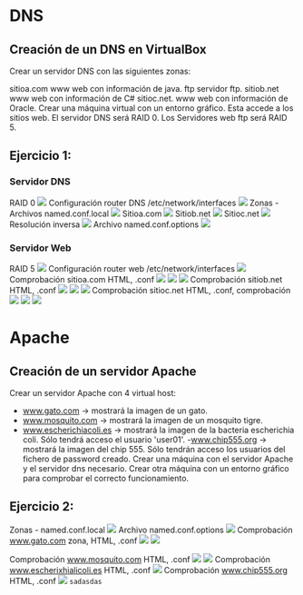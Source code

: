 # DNS
## Creación de un DNS en VirtualBox
Crear un servidor DNS con las siguientes zonas:

sitioa.com
www web con información de java.
ftp servidor ftp.
sitiob.net
www web con información de C#
sitioc.net.
www web con información de Oracle.
Crear una máquina virtual con un entorno gráfico. Esta accede a los sitios web.
El servidor DNS será RAID 0.
Los Servidores web ftp será RAID 5.
## Ejercicio 1:
### Servidor DNS
RAID 0
![](https://github.com/mafercar/DNS-y-Apache-en-linux/blob/master/particiones.PNG)
Configuración router DNS /etc/network/interfaces
![](https://github.com/mafercar/DNS-y-Apache-en-linux/blob/master/dns1.PNG)
Zonas - Archivos named.conf.local
![](https://github.com/mafercar/DNS-y-Apache-en-linux/blob/master/dns2.PNG)
Sitioa.com
![](https://github.com/mafercar/DNS-y-Apache-en-linux/blob/master/dns3.PNG)
Sitiob.net
![](https://github.com/mafercar/DNS-y-Apache-en-linux/blob/master/dns4.PNG)
Sitioc.net
![](https://github.com/mafercar/DNS-y-Apache-en-linux/blob/master/dns5.PNG)
Resolución inversa
![](https://github.com/mafercar/DNS-y-Apache-en-linux/blob/master/dns6.PNG)
Archivo named.conf.options
![](https://github.com/mafercar/DNS-y-Apache-en-linux/blob/master/dns7.PNG)
### Servidor Web
RAID 5
![](https://github.com/mafercar/DNS-y-Apache-en-linux/blob/master/web1.PNG)
Configuración router web /etc/network/interfaces
![](https://github.com/mafercar/DNS-y-Apache-en-linux/blob/master/web2.PNG)
Comprobación sitioa.com HTML, .conf 
![](https://github.com/mafercar/DNS-y-Apache-en-linux/blob/master/web3.PNG)
![](https://github.com/mafercar/DNS-y-Apache-en-linux/blob/master/web4.PNG)
![](https://github.com/mafercar/DNS-y-Apache-en-linux/blob/master/web5.PNG)
Comprobación sitiob.net HTML, .conf
![](https://github.com/mafercar/DNS-y-Apache-en-linux/blob/master/web6.PNG)
![](https://github.com/mafercar/DNS-y-Apache-en-linux/blob/master/web7.png)
![](https://github.com/mafercar/DNS-y-Apache-en-linux/blob/master/web8.png)
Comprobación sitioc.net HTML, .conf, comprobación
![](https://github.com/mafercar/DNS-y-Apache-en-linux/blob/master/web9.png)
![](https://github.com/mafercar/DNS-y-Apache-en-linux/blob/master/web10.png)
![](https://github.com/mafercar/DNS-y-Apache-en-linux/blob/master/web11.png)
# Apache
## Creación de un servidor Apache
Crear un servidor Apache con 4 virtual host:

- www.gato.com -> mostrará la imagen de un gato.
- www.mosquito.com -> mostrará la imagen de un mosquito tigre.
- www.escherichiacoli.es -> mostrará la imagen de la bacteria escherichia coli. Sólo tendrá acceso  el usuario 'user01'.
-www.chip555.org -> mostrará la imagen del chip 555. Sólo tendrán acceso los usuarios del fichero  de password creado.
Crear una máquina con el servidor Apache y el servidor dns necesario. Crear otra máquina con un entorno gráfico para comprobar el correcto funcionamiento.
## Ejercicio 2:
Zonas - named.conf.local
![](https://github.com/mafercar/DNS-y-Apache-en-linux/blob/master/ejercicio2.png)
Archivo named.conf.options
![](https://github.com/mafercar/DNS-y-Apache-en-linux/blob/master/ejercicio22.png)
Comprobación www.gato.com zona, HTML, .conf
![](https://github.com/mafercar/DNS-y-Apache-en-linux/blob/master/ejercicio23.png)
![](https://github.com/mafercar/DNS-y-Apache-en-linux/blob/master/ejercicio24.png)

Comprobación www.mosquito.com HTML, .conf
![](https://github.com/mafercar/DNS-y-Apache-en-linux/blob/master/mosquitodns.png)
![](https://github.com/mafercar/DNS-y-Apache-en-linux/blob/master/ejercicio27.png)
Comprobación www.escherixhialicoli.es HTML, .conf
![](https://github.com/mafercar/DNS-y-Apache-en-linux/blob/master/escheriachicolidns.png)
Comprobación www.chip555.org HTML, .conf
![](https://github.com/mafercar/DNS-y-Apache-en-linux/blob/master/chipdns.png)
```sadasdas```
